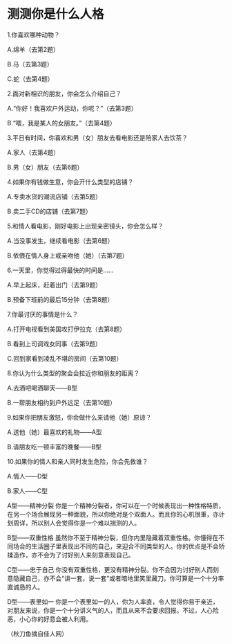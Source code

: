 # 测测你是什么人格

1.你喜欢哪种动物？ 

A.绵羊（去第2题） 

B.马（去第3题） 

C.蛇（去第4题） 

2.面对新相识的朋友，你会怎么介绍自己？ 

A.“你好！我喜欢户外运动，你呢？”（去第3题） 

B.“喂，我是某人的女朋友。”（去第4题） 

3.平日有时间，你喜欢和男（女）朋友去看电影还是陪家人去饮茶？ 

A.家人（去第4题） 

B.男（女）朋友（去第6题） 

4.如果你有钱做生意，你会开什么类型的店铺？ 

A.专卖水货的潮流店铺（去第5题） 

B.卖二手CD的店铺（去第7题） 

5.和情人看电影，刚好电影上出现亲密镜头，你会怎么样？ 

A.当没事发生，继续看电影（去第6题） 

B.依偎在情人身上或亲吻他（她）（去第7题） 

6.一天里，你觉得过得最快的时间是…… 

A.早上起床，赶着出门（去第9题） 

B.预备下班前的最后15分钟（去第8题） 

7.你最讨厌的事情是什么？ 

A.打开电视看到美国攻打伊拉克（去第8题） 

B.看到上司调戏女同事（去第9题） 

C.回到家看到凌乱不堪的房间（去第10题） 

8.你认为什么类型的聚会会拉近你和朋友的距离？ 

A.去酒吧喝酒聊天——B型 

B.一帮朋友相约到户外远足（去第10题） 

9.如果你把朋友激怒，你会做什么来请他（她）原谅？ 

A.送他（她）最喜欢的礼物——A型 

B.请朋友吃一顿丰富的晚餐——B型 

10.如果你的情人和亲人同时发生危险，你会先救谁？ 

A.情人——D型 

B.家人——C型 

A型——精神分裂 你是一个精神分裂者，你可以在一个时候表现出一种性格特质，在另一个场合展现另一种面貌，所以你绝对是个双面人。而且你的心机很重，亦计划周详，所以别人会觉得你是一个难以揣测的人。 

B型——双重性格 虽然你不至于精神分裂，但你内里隐藏着双重性格。你懂得在不同场合的生活圈子里表现出不同的自己，来迎合不同类型的人。你的优点是不会矫揉造作，亦不会为了讨好别人来刻意表现自己。 

C型——忠于自己 你没有双重性格，更没有精神分裂。你不会因为讨好别人而刻意隐藏自己，亦不会“讲一套，说一套”或者暗地里笑里藏刀。你可算是一个十分率直诚恳的人。 

D型——表里如一 你是一个表里如一的人，你为人率直，令人觉得你易于亲近，对朋友来说，你是一个十分讲义气的人，而且从来不会要求回报。不过，人心险恶，小心你的好意会被人利用。 

（秋刀鱼摘自佳人网）